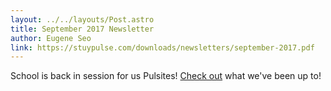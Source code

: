 ```yaml
---
layout: ../../layouts/Post.astro
title: September 2017 Newsletter
author: Eugene Seo
link: https://stuypulse.com/downloads/newsletters/september-2017.pdf
---
```

School is back in session for us Pulsites!
[Check out](/downloads/newsletters/september-2017.pdf) what we've been up to!
